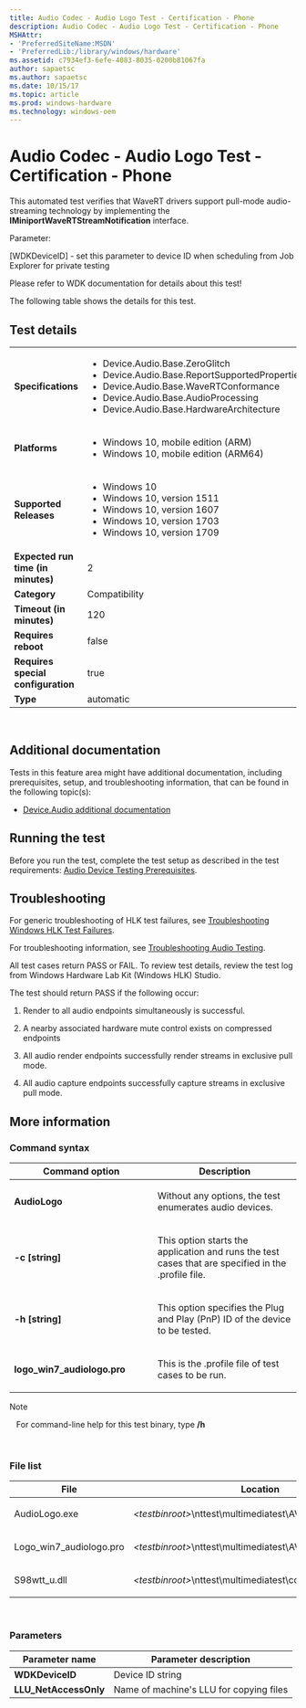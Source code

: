```yaml
---
title: Audio Codec - Audio Logo Test - Certification - Phone
description: Audio Codec - Audio Logo Test - Certification - Phone
MSHAttr:
- 'PreferredSiteName:MSDN'
- 'PreferredLib:/library/windows/hardware'
ms.assetid: c7934ef3-6efe-4083-8035-0200b81067fa
author: sapaetsc
ms.author: sapaetsc
ms.date: 10/15/17
ms.topic: article
ms.prod: windows-hardware
ms.technology: windows-oem
---
```


# <span id="p_hlk_test.91d27525-b5cf-4a7d-a52d-fdcf6a530571"></span>Audio Codec - Audio Logo Test - Certification - Phone


This automated test verifies that WaveRT drivers support pull-mode audio-streaming technology by implementing the **IMiniportWaveRTStreamNotification** interface.

Parameter:

\[WDKDeviceID\] - set this parameter to device ID when scheduling from Job Explorer for private testing

Please refer to WDK documentation for details about this test!

The following table shows the details for this test.

## Test details
|||
|---|---|
| **Specifications**  | <ul><li>Device.Audio.Base.ZeroGlitch</li><li>Device.Audio.Base.ReportSupportedProperties</li><li>Device.Audio.Base.WaveRTConformance</li><li>Device.Audio.Base.AudioProcessing</li><li>Device.Audio.Base.HardwareArchitecture</li></ul> |  
| **Platforms**   | <ul><li>Windows 10, mobile edition (ARM)</li><li>Windows 10, mobile edition (ARM64)</li></ul> |
| **Supported Releases** | <ul><li>Windows 10</li><li>Windows 10, version 1511</li><li>Windows 10, version 1607</li><li>Windows 10, version 1703</li><li>Windows 10, version 1709</li></ul> |
|**Expected run time (in minutes)**| 2 |
|**Category**| Compatibility |
|**Timeout (in minutes)**| 120 |
|**Requires reboot**| false |
|**Requires special configuration**| true |
|**Type**| automatic |

 

## <span id="Additional_documentation"></span><span id="additional_documentation"></span><span id="ADDITIONAL_DOCUMENTATION"></span>Additional documentation


Tests in this feature area might have additional documentation, including prerequisites, setup, and troubleshooting information, that can be found in the following topic(s):

-   [Device.Audio additional documentation](device-audio-additional-documentation.md)

## <span id="Running_the_test"></span><span id="running_the_test"></span><span id="RUNNING_THE_TEST"></span>Running the test


Before you run the test, complete the test setup as described in the test requirements: [Audio Device Testing Prerequisites](audio-device-testing-prerequisites.md).

## <span id="Troubleshooting"></span><span id="troubleshooting"></span><span id="TROUBLESHOOTING"></span>Troubleshooting


For generic troubleshooting of HLK test failures, see [Troubleshooting Windows HLK Test Failures](..\user\troubleshooting-windows-hlk-test-failures.md).

For troubleshooting information, see [Troubleshooting Audio Testing](troubleshooting-audio-testing.md).

All test cases return PASS or FAIL. To review test details, review the test log from Windows Hardware Lab Kit (Windows HLK) Studio.

The test should return PASS if the following occur:

1.  Render to all audio endpoints simultaneously is successful.

2.  A nearby associated hardware mute control exists on compressed endpoints

3.  All audio render endpoints successfully render streams in exclusive pull mode.

4.  All audio capture endpoints successfully capture streams in exclusive pull mode.

## <span id="More_information"></span><span id="more_information"></span><span id="MORE_INFORMATION"></span>More information


### <span id="Command_syntax"></span><span id="command_syntax"></span><span id="COMMAND_SYNTAX"></span>Command syntax

<table>
<colgroup>
<col width="50%" />
<col width="50%" />
</colgroup>
<thead>
<tr class="header">
<th>Command option</th>
<th>Description</th>
</tr>
</thead>
<tbody>
<tr class="odd">
<td><p><strong>AudioLogo</strong></p></td>
<td><p>Without any options, the test enumerates audio devices.</p></td>
</tr>
<tr class="even">
<td><p><strong>-c [string]</strong></p></td>
<td><p>This option starts the application and runs the test cases that are specified in the .profile file.</p></td>
</tr>
<tr class="odd">
<td><p><strong>-h [string]</strong></p></td>
<td><p>This option specifies the Plug and Play (PnP) ID of the device to be tested.</p></td>
</tr>
<tr class="even">
<td><p><strong>logo_win7_audiologo.pro</strong></p></td>
<td><p>This is the .profile file of test cases to be run.</p></td>
</tr>
</tbody>
</table>

>[!NOTE]
>  
For command-line help for this test binary, type **/h**

 

### <span id="File_list"></span><span id="file_list"></span><span id="FILE_LIST"></span>File list

<table>
<colgroup>
<col width="50%" />
<col width="50%" />
</colgroup>
<thead>
<tr class="header">
<th>File</th>
<th>Location</th>
</tr>
</thead>
<tbody>
<tr class="odd">
<td><p>AudioLogo.exe</p></td>
<td><p><em>&lt;testbinroot&gt;</em>\nttest\multimediatest\AVCore\Audio\WDK\</p></td>
</tr>
<tr class="even">
<td><p>Logo_win7_audiologo.pro</p></td>
<td><p><em>&lt;testbinroot&gt;</em>\nttest\multimediatest\AVCore\Audio\Profiles\</p></td>
</tr>
<tr class="odd">
<td><p>S98wtt_u.dll</p></td>
<td><p><em>&lt;testbinroot&gt;</em>\nttest\multimediatest\common\</p></td>
</tr>
</tbody>
</table>

 

### <span id="Parameters"></span><span id="parameters"></span><span id="PARAMETERS"></span>Parameters

| Parameter name         | Parameter description                   |
|------------------------|-----------------------------------------|
| **WDKDeviceID**        | Device ID string                        |
| **LLU\_NetAccessOnly** | Name of machine's LLU for copying files |

 

 

 






